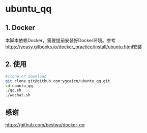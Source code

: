 # ubuntu_qq

## 1. Docker

本脚本依赖Docker，需要提前安装好Docker环境。参考<https://yeasy.gitbooks.io/docker_practice/install/ubuntu.html>安装

## 2. 使用

```sh
#clone or download
git clone git@github.com:ygcaicn/ubuntu_qq.git
cd ubuntu_qq
./qq.sh
./wechat.sh
```

## 感谢

<https://github.com/bestwu/docker-qq>